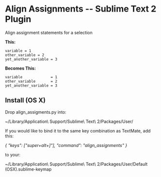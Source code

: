 Align Assignments -- Sublime Text 2 Plugin
======================

Align assignment statements for a selection

**This:**

	variable = 1
	other_variable = 2
	yet_another_variable = 3

**Becomes This:**

	variable             = 1
	other_variable       = 2
	yet_another_variable = 3


Install (OS X)
----------------------------
Drop align_assigments.py into:

~/Library/Application\ Support/Sublime\ Text\ 2/Packages/User/

If you would like to bind it to the same key combination as TextMate, add this:

*{ "keys": ["super+alt+]"], "command": "align_assignments" }*

to your:

~/Library/Application\ Support/Sublime\ Text\ 2/Packages/User/Default (OSX).sublime-keymap



